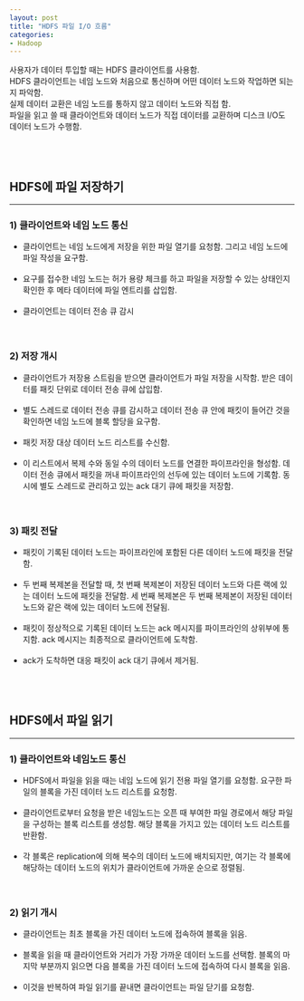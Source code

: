 ```yaml
---
layout: post
title: "HDFS 파일 I/O 흐름"
categories:
- Hadoop
---
```


사용자가 데이터 투입할 때는 HDFS 클라이언트를 사용함.<br/>
HDFS 클라이언트는 네임 노드와 처음으로 통신하며 어떤 데이터 노드와 작업하면 되는지 파악함.<br/>
실제 데이터 교환은 네임 노드를 통하지 않고 데이터 노드와 직접 함.<br/>
파일을 읽고 쓸 때 클라이언트와 데이터 노드가 직접 데이터를 교환하며 디스크 I/O도 데이터 노드가 수행함.<br/><br/><br/><br/>

## HDFS에 파일 저장하기
---

### 1)	클라이언트와 네임 노드 통신
-	클라이언트는 네임 노드에게 저장을 위한 파일 열기를 요청함. 그리고 네임 노드에 파일 작성을 요구함.<br/><br/>
-	요구를 접수한 네임 노드는 허가 용량 체크를 하고 파일을 저장할 수 있는 상태인지 확인한 후 메타 데이터에 파일 엔트리를 삽입함.<br/><br/>
-   클라이언트는 데이터 전송 큐 감시<br/><br/><br/>

### 2)	저장 개시
-	클라이언트가 저장용 스트림을 받으면 클라이언트가 파일 저장을 시작함. 받은 데이터를 패킷 단위로 데이터 전송 큐에 삽입함.<br/><br/>
-	별도 스레드로 데이터 전송 큐를 감시하고 데이터 전송 큐 안에 패킷이 들어간 것을 확인하면 네임 노드에 블록 할당을 요구함.<br/><br/>
-	패킷 저장 대상 데이터 노드 리스트를 수신함.<br/><br/>
-	이 리스트에서 복제 수와 동일 수의 데이터 노드를 연결한 파이프라인을 형성함. 데이터 전송 큐에서 패킷을 꺼내 파이프라인의 선두에 있는 데이터 노드에 기록함. 동시에 별도 스레드로 관리하고 있는 ack 대기 큐에 패킷을 저장함.<br/><br/><br/>

### 3)	패킷 전달
-	패킷이 기록된 데이터 노드는 파이프라인에 포함된 다른 데이터 노드에 패킷을 전달함.<br/><br/>
-	두 번째 복제본을 전달할 때, 첫 번째 복제본이 저장된 데이터 노드와 다른 랙에 있는 데이터 노드에 패킷을 전달함. 세 번째 복제본은 두 번째 복제본이 저장된 데이터 노드와 같은 랙에 있는 데이터 노드에 전달됨.<br/><br/>
-  	패킷이 정상적으로 기록된 데이터 노드는 ack 메시지를 파이프라인의 상위부에 통지함. ack 메시지는 최종적으로 클라이언트에 도착함.<br/><br/>
-	ack가 도착하면 대응 패킷이 ack 대기 큐에서 제거됨.<br/><br/><br/><br/>


## HDFS에서 파일 읽기
---

### 1)	클라이언트와 네임노드 통신
-	HDFS에서 파일을 읽을 때는 네임 노드에 읽기 전용 파일 열기를 요청함. 요구한 파일의 블록을 가진 데이터 노드 리스트를 요청함.<br/><br/>
-	클라이언트로부터 요청을 받은 네임노드는 오픈 때 부여한 파일 경로에서 해당 파일을 구성하는 블록 리스트를 생성함. 해당 블록을 가지고 있는 데이터 노드 리스트를 반환함.<br/><br/>
-	각 블록은 replication에 의해 복수의 데이터 노드에 배치되지만, 여기는 각 블록에 해당하는 데이터 노드의 위치가 클라이언트에 가까운 순으로 정렬됨.<br/><br/><br/>

### 2)	읽기 개시
-	클라이언트는 최초 블록을 가진 데이터 노드에 접속하여     블록을 읽음.<br/><br/>
-	블록을 읽을 때 클라이언트와 거리가 가장 가까운 데이터 노드를 선택함. 블록의 마지막 부분까지 읽으면 다음 블록을 가진 데이터 노드에 접속하여 다시 블록을 읽음.<br/><br/>
-	이것을 반복하여 파일 읽기를 끝내면 클라이언트는 파일 닫기를 요청함.<br/><br/>
